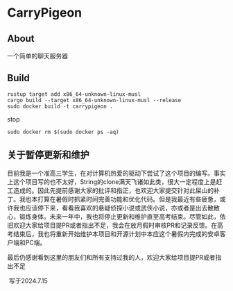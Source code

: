 # CarryPigeon
## About
一个简单的聊天服务器
## Build
```shell
rustup target add x86_64-unknown-linux-musl
cargo build --target x86_64-unknown-linux-musl --release
sudo docker build -t carrypigeon .
```
stop
```shell
sudo docker rm $(sudo docker ps -aq)
```

## 关于暂停更新和维护

目前我是一个准高三学生，在对计算机热爱的驱动下尝试了这个项目的编写。事实上这个项目写的也不太好，String的clone满天飞诸如此类，很大一定程度上是赶工造成的。因此先提前感谢大家的批评和指正，也欢迎大家提交针对此屎山的补丁。我也本打算在暑假时抓紧时间完善功能和优化代码。但是我最近有些疲惫，或许我也应该停下来，看看我喜欢的悬疑侦探小说或武侠小说，亦或者是出去散散心，锻炼身体。未来一年中，我也将停止更新和维护直至高考结束。尽管如此，依旧欢迎大家给项目提PR或者指出不足，我会在放月假时审核PR和记录反馈。在高考结束后，我也将重新开始维护本项目和开源计划中本应这个暑假内完成的安卓客户端和PC端。

最后仍感谢看到这里的朋友们和所有支持过我的人，欢迎大家给项目提PR或者指出不足

​                                                                                                                                            写于2024.7.15